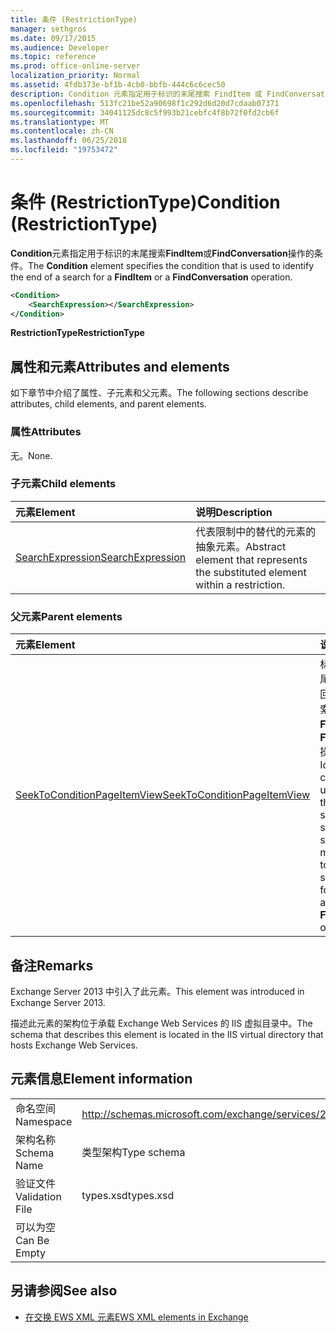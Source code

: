 ```yaml
---
title: 条件 (RestrictionType)
manager: sethgros
ms.date: 09/17/2015
ms.audience: Developer
ms.topic: reference
ms.prod: office-online-server
localization_priority: Normal
ms.assetid: 4fdb373e-bf1b-4cb0-bbfb-444c6c6cec50
description: Condition 元素指定用于标识的末尾搜索 FindItem 或 FindConversation 操作的条件。
ms.openlocfilehash: 513fc21be52a90698f1c292d6d20d7cdaab07371
ms.sourcegitcommit: 34041125dc8c5f993b21cebfc4f8b72f0fd2cb6f
ms.translationtype: MT
ms.contentlocale: zh-CN
ms.lasthandoff: 06/25/2018
ms.locfileid: "19753472"
---
```

# <a name="condition-restrictiontype"></a><span data-ttu-id="302b3-103">条件 (RestrictionType)</span><span class="sxs-lookup"><span data-stu-id="302b3-103">Condition (RestrictionType)</span></span>

<span data-ttu-id="302b3-104">**Condition**元素指定用于标识的末尾搜索**FindItem**或**FindConversation**操作的条件。</span><span class="sxs-lookup"><span data-stu-id="302b3-104">The **Condition** element specifies the condition that is used to identify the end of a search for a **FindItem** or a **FindConversation** operation.</span></span> 
  
```XML
<Condition>
    <SearchExpression></SearchExpression>
</Condition>
```

 <span data-ttu-id="302b3-105">**RestrictionType**</span><span class="sxs-lookup"><span data-stu-id="302b3-105">**RestrictionType**</span></span>
## <a name="attributes-and-elements"></a><span data-ttu-id="302b3-106">属性和元素</span><span class="sxs-lookup"><span data-stu-id="302b3-106">Attributes and elements</span></span>

<span data-ttu-id="302b3-107">如下章节中介绍了属性、子元素和父元素。</span><span class="sxs-lookup"><span data-stu-id="302b3-107">The following sections describe attributes, child elements, and parent elements.</span></span>
  
### <a name="attributes"></a><span data-ttu-id="302b3-108">属性</span><span class="sxs-lookup"><span data-stu-id="302b3-108">Attributes</span></span>

<span data-ttu-id="302b3-109">无。</span><span class="sxs-lookup"><span data-stu-id="302b3-109">None.</span></span>
  
### <a name="child-elements"></a><span data-ttu-id="302b3-110">子元素</span><span class="sxs-lookup"><span data-stu-id="302b3-110">Child elements</span></span>

|<span data-ttu-id="302b3-111">**元素**</span><span class="sxs-lookup"><span data-stu-id="302b3-111">**Element**</span></span>|<span data-ttu-id="302b3-112">**说明**</span><span class="sxs-lookup"><span data-stu-id="302b3-112">**Description**</span></span>|
|:-----|:-----|
|[<span data-ttu-id="302b3-113">SearchExpression</span><span class="sxs-lookup"><span data-stu-id="302b3-113">SearchExpression</span></span>](searchexpression.md) <br/> |<span data-ttu-id="302b3-114">代表限制中的替代的元素的抽象元素。</span><span class="sxs-lookup"><span data-stu-id="302b3-114">Abstract element that represents the substituted element within a restriction.</span></span>  <br/> |
   
### <a name="parent-elements"></a><span data-ttu-id="302b3-115">父元素</span><span class="sxs-lookup"><span data-stu-id="302b3-115">Parent elements</span></span>

|<span data-ttu-id="302b3-116">**元素**</span><span class="sxs-lookup"><span data-stu-id="302b3-116">**Element**</span></span>|<span data-ttu-id="302b3-117">**说明**</span><span class="sxs-lookup"><span data-stu-id="302b3-117">**Description**</span></span>|
|:-----|:-----|
|[<span data-ttu-id="302b3-118">SeekToConditionPageItemView</span><span class="sxs-lookup"><span data-stu-id="302b3-118">SeekToConditionPageItemView</span></span>](seektoconditionpageitemview.md) <br/> |<span data-ttu-id="302b3-119">标识用于标识的末尾搜索、 搜索和返回，最大条目的搜索方向的起始索引**FindItem**或**FindConversation**操作的条件。</span><span class="sxs-lookup"><span data-stu-id="302b3-119">Identifies the condition that is used to identify the end of a search, the starting index of a search, the maximum entries to return, and the search directions for a **FindItem** or a **FindConversation** operation.</span></span>  <br/> |
   
## <a name="remarks"></a><span data-ttu-id="302b3-120">备注</span><span class="sxs-lookup"><span data-stu-id="302b3-120">Remarks</span></span>

<span data-ttu-id="302b3-121">Exchange Server 2013 中引入了此元素。</span><span class="sxs-lookup"><span data-stu-id="302b3-121">This element was introduced in Exchange Server 2013.</span></span>
  
<span data-ttu-id="302b3-122">描述此元素的架构位于承载 Exchange Web Services 的 IIS 虚拟目录中。</span><span class="sxs-lookup"><span data-stu-id="302b3-122">The schema that describes this element is located in the IIS virtual directory that hosts Exchange Web Services.</span></span>
  
## <a name="element-information"></a><span data-ttu-id="302b3-123">元素信息</span><span class="sxs-lookup"><span data-stu-id="302b3-123">Element information</span></span>

|||
|:-----|:-----|
|<span data-ttu-id="302b3-124">命名空间</span><span class="sxs-lookup"><span data-stu-id="302b3-124">Namespace</span></span>  <br/> |http://schemas.microsoft.com/exchange/services/2006/types  <br/> |
|<span data-ttu-id="302b3-125">架构名称</span><span class="sxs-lookup"><span data-stu-id="302b3-125">Schema Name</span></span>  <br/> |<span data-ttu-id="302b3-126">类型架构</span><span class="sxs-lookup"><span data-stu-id="302b3-126">Type schema</span></span>  <br/> |
|<span data-ttu-id="302b3-127">验证文件</span><span class="sxs-lookup"><span data-stu-id="302b3-127">Validation File</span></span>  <br/> |<span data-ttu-id="302b3-128">types.xsd</span><span class="sxs-lookup"><span data-stu-id="302b3-128">types.xsd</span></span>  <br/> |
|<span data-ttu-id="302b3-129">可以为空</span><span class="sxs-lookup"><span data-stu-id="302b3-129">Can Be Empty</span></span>  <br/> ||
   
## <a name="see-also"></a><span data-ttu-id="302b3-130">另请参阅</span><span class="sxs-lookup"><span data-stu-id="302b3-130">See also</span></span>



- [<span data-ttu-id="302b3-131">在交换 EWS XML 元素</span><span class="sxs-lookup"><span data-stu-id="302b3-131">EWS XML elements in Exchange</span></span>](ews-xml-elements-in-exchange.md)

